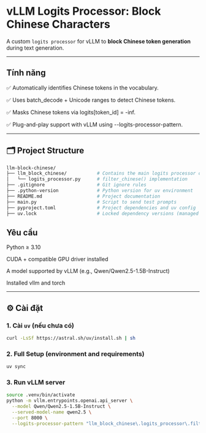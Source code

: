 #  vLLM Logits Processor: Block Chinese Characters

A custom `logits processor` for vLLM to **block Chinese token generation** during text generation.

---

##  Tính năng

✅ Automatically identifies Chinese tokens in the vocabulary.

✅ Uses batch_decode + Unicode ranges to detect Chinese tokens.

✅ Masks Chinese tokens via logits[token_id] = -inf.

✅ Plug-and-play support with vLLM using --logits-processor-pattern.

---

## 🗂️ Project Structure
```bash
llm-block-chinese/
├── llm_block_chinese/           # Contains the main logits processor code
│   └── logits_processor.py      # filter_chinese() implementation
├── .gitignore                   # Git ignore rules
├── .python-version              # Python version for uv environment
├── README.md                    # Project documentation
├── main.py                      # Script to send test prompts
├── pyproject.toml               # Project dependencies and uv config
├── uv.lock                      # Locked dependency versions (managed by uv)

```

##  Yêu cầu

Python ≥ 3.10

CUDA + compatible GPU driver installed

A model supported by vLLM (e.g., Qwen/Qwen2.5-1.5B-Instruct)

Installed vllm and torch

---

## ⚙️ Cài đặt

### 1. Cài `uv` (nếu chưa có)

```bash
curl -LsSf https://astral.sh/uv/install.sh | sh
```

### 2. Full Setup (environment and requirements)

```bash
uv sync
```

### 3. Run vLLM server

```bash
source .venv/bin/activate
python -m vllm.entrypoints.openai.api_server \
  --model Qwen/Qwen2.5-1.5B-Instruct \
  --served-model-name qwen2.5 \
  --port 8000 \
  --logits-processor-pattern "llm_block_chinese\.logits_processor\.filter_chinese"
```







